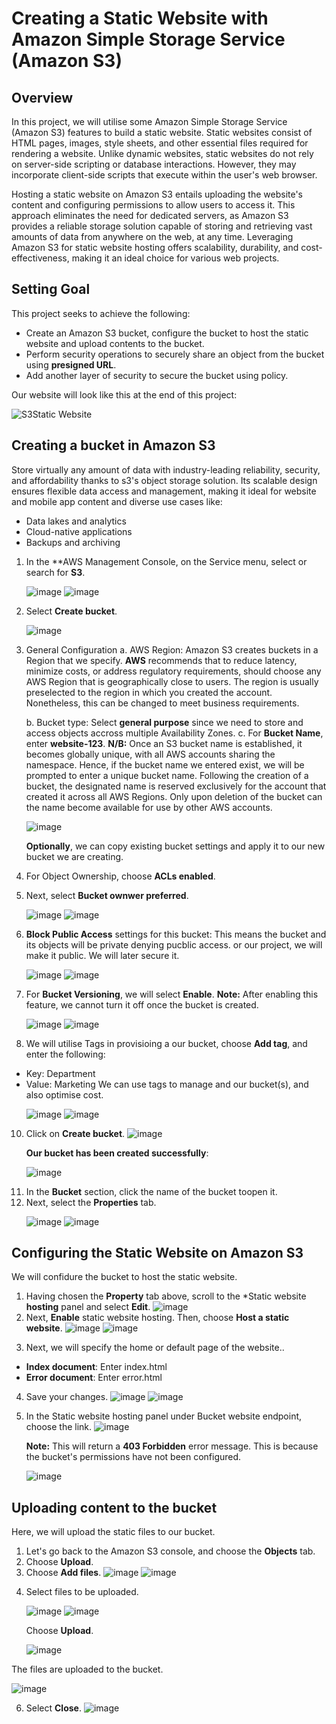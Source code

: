 # Creating a Static Website with Amazon Simple Storage Service (Amazon S3)

## Overview 
In this project, we will utilise some Amazon Simple Storage Service (Amazon S3) features to build a static website. 
Static websites consist of HTML pages, images, style sheets, and other essential files required for rendering a website. Unlike dynamic websites, static websites do not rely on server-side scripting or database interactions. However, they may incorporate client-side scripts that execute within the user's web browser.

Hosting a static website on Amazon S3 entails uploading the website's content and configuring permissions to allow users to access it. This approach eliminates the need for dedicated servers, as Amazon S3 provides a reliable storage solution capable of storing and retrieving vast amounts of data from anywhere on the web, at any time. Leveraging Amazon S3 for static website hosting offers scalability, durability, and cost-effectiveness, making it an ideal choice for various web projects.
## Setting Goal
This project seeks to achieve the following:

- Create an Amazon S3 bucket, configure the bucket to host the static website and upload contents to the bucket.
- Perform security operations to securely share an object from the bucket using **presigned URL**.
- Add another layer of security to secure the bucket using policy.

Our website will look like this at the end of this project:<p>

![S3Static Website](https://github.com/JonesKwameOsei/HostingWebsiteS3Bucket/assets/81886509/3334a1b4-87ee-4893-84cf-3afbc7efdbfb)

## Creating a bucket in Amazon S3
Store virtually any amount of data with industry-leading reliability, security, and affordability thanks to s3's object storage solution. Its scalable design ensures flexible data access and management, making it ideal for website and mobile app content and diverse use cases like:
- Data lakes and analytics
- Cloud-native applications
- Backups and archiving

1. In the **AWS Management Console, on the Service menu, select or search for **S3**.<p>
![image](https://github.com/JonesKwameOsei/HostingWebsiteS3Bucket/assets/81886509/1f62dcb5-4625-4673-8bb2-d01f01bf17e6)
![image](https://github.com/JonesKwameOsei/HostingWebsiteS3Bucket/assets/81886509/f267bd74-eb3c-4090-b539-38a50d7b9654)

2. Select **Create bucket**.<p>
![image](https://github.com/JonesKwameOsei/HostingWebsiteS3Bucket/assets/81886509/48681f07-93b7-4e6d-930e-0904b6a2f11b)

3. General Configuration
a. AWS Region: Amazon S3 creates buckets in a Region that we specify. **AWS** recommends that to reduce latency, minimize costs, or address regulatory requirements, should choose any AWS Region that is geographically close to users. The region is usually preselected to the region in which you created the account. Nonetheless, this can be changed to meet business requirements.<p>
b. Bucket type: Select **general purpose** since we need to store and access objects accross multiple Availability Zones. 
c. For **Bucket Name**, enter **website-123**. 
**N/B:** Once an S3 bucket name is established, it becomes globally unique, with all AWS accounts sharing the namespace. Hence, if the bucket name we entered exist, we will be prompted to enter a unique bucket name. Following the creation of a bucket, the designated name is reserved exclusively for the account that created it across all AWS Regions. Only upon deletion of the bucket can the name become available for use by other AWS accounts.<p>
![image](https://github.com/JonesKwameOsei/HostingWebsiteS3Bucket/assets/81886509/f4261c0d-2c8a-434b-b377-0f4b56766b5c)<p>
**Optionally**, we can copy existing bucket settings and apply it to our new bucket we are creating.  

4. For Object Ownership, choose **ACLs enabled**.
5. Next, select **Bucket ownwer preferred**.<p>
![image](https://github.com/JonesKwameOsei/HostingWebsiteS3Bucket/assets/81886509/a99b5ffd-13c4-472e-abd4-60a35e7b3482)
![image](https://github.com/JonesKwameOsei/HostingWebsiteS3Bucket/assets/81886509/aa050075-035b-4090-a813-4ba882b3ce3d)<p>
7. **Block Public Access** settings for this bucket: This means the bucket and its objects will be private denying pucblic access. or our project, we will make it public. We will later secure it.<p>
![image](https://github.com/JonesKwameOsei/HostingWebsiteS3Bucket/assets/81886509/3309cf96-2fbc-48ee-85bf-df25d709cb75)
![image](https://github.com/JonesKwameOsei/HostingWebsiteS3Bucket/assets/81886509/e926743d-d69a-47c8-970b-8a3ab9b32a57)<p>
8. For **Bucket Versioning**, we will select **Enable**.
**Note:** After enabling this feature, we cannot turn it off once the bucket is created.<p>
![image](https://github.com/JonesKwameOsei/HostingWebsiteS3Bucket/assets/81886509/5ab5c0aa-078d-45dd-9e11-3db226297eda)
![image](https://github.com/JonesKwameOsei/HostingWebsiteS3Bucket/assets/81886509/b87d32cc-542e-4180-8ff1-1366afcc5a99)<p>
9. We will utilise Tags in provisioing a our bucket, choose **Add tag**, and enter the following:
- Key: Department
- Value: Marketing
We can use tags to manage and our bucket(s), and also optimise cost.<p>
![image](https://github.com/JonesKwameOsei/HostingWebsiteS3Bucket/assets/81886509/d0a65f11-3f3e-4cc7-827f-a76fec31e67b)
![image](https://github.com/JonesKwameOsei/HostingWebsiteS3Bucket/assets/81886509/9110b046-a684-46a1-aa01-7af145f2b3cc)<p>
10. Click on **Create bucket**. 
![image](https://github.com/JonesKwameOsei/HostingWebsiteS3Bucket/assets/81886509/bf6fbfe0-d01b-4ce2-8746-58f6df3cddc2)<p>
**Our bucket has been created successfully**:<p>
![image](https://github.com/JonesKwameOsei/HostingWebsiteS3Bucket/assets/81886509/9a4f009b-8f19-4bbd-95a6-d8cdd0b6497c)<p>
11. In the **Bucket** section, click the name of the bucket toopen it.
12. Next, select the **Properties** tab.<p>
![image](https://github.com/JonesKwameOsei/HostingWebsiteS3Bucket/assets/81886509/875aeb28-22cf-4f9a-8d48-bff0be7ae9fa)
![image](https://github.com/JonesKwameOsei/HostingWebsiteS3Bucket/assets/81886509/4957e721-8c73-4826-ab7c-37048ff76945)<p>
## Configuring the Static Website on Amazon S3
We will confidure the bucket to host the static website.
1. Having chosen the **Property** tab above, scroll to the *Static website **hosting** panel and select **Edit**.
![image](https://github.com/JonesKwameOsei/HostingWebsiteS3Bucket/assets/81886509/8eabcccf-8c3d-4543-9aa8-adcabc12bc09)
2. Next, **Enable** static website hosting. Then, choose **Host a static website**.
![image](https://github.com/JonesKwameOsei/HostingWebsiteS3Bucket/assets/81886509/98b1898d-dd38-4c17-92f8-854e6f4cc534)
![image](https://github.com/JonesKwameOsei/HostingWebsiteS3Bucket/assets/81886509/a100e458-03ca-4760-a5cf-019b5e46ad47)<p>
3. Next, we will specify the home or default page of the website..
- **Index document**: Enter index.html
- **Error document**: Enter error.html
4. Save your changes.
![image](https://github.com/JonesKwameOsei/HostingWebsiteS3Bucket/assets/81886509/acbd4887-df0c-404f-ae6c-44265c3a2fb3)
![image](https://github.com/JonesKwameOsei/HostingWebsiteS3Bucket/assets/81886509/ac521204-e343-49a8-8004-fa65aaa87240)<p>
5. In the Static website hosting panel under Bucket website endpoint, choose the link.
![image](https://github.com/JonesKwameOsei/HostingWebsiteS3Bucket/assets/81886509/3622e0ae-9cce-4fb8-bab6-8b91c3aeb8f6)<p>
**Note:** This will return a **403 Forbidden** error message. This is because the bucket's permissions have not been configured.<p>
![image](https://github.com/JonesKwameOsei/HostingWebsiteS3Bucket/assets/81886509/34ef3dae-9f0e-408e-9592-b632af08a250)

## Uploading content to the bucket
Here, we will upload the static files to our bucket. 
1. Let's go back to the Amazon S3 console, and choose the **Objects** tab.
2. Choose **Upload**.
3. Choose **Add files**.
![image](https://github.com/JonesKwameOsei/HostingWebsiteS3Bucket/assets/81886509/3596bfa5-b216-4471-bd6f-dee180acb9e5)
![image](https://github.com/JonesKwameOsei/HostingWebsiteS3Bucket/assets/81886509/ed9e49f0-92f6-4fbb-8b2d-5d9f0a2ac2f6)<p>
5. Select files to be uploaded.<p> 
![image](https://github.com/JonesKwameOsei/HostingWebsiteS3Bucket/assets/81886509/3f559ea8-5b07-4791-b98a-6f8bef5f0faf)
![image](https://github.com/JonesKwameOsei/HostingWebsiteS3Bucket/assets/81886509/2f7ba7d3-9c43-4ad6-a2b1-b7415d973d89)<p>
Choose **Upload**.<p>
![image](https://github.com/JonesKwameOsei/HostingWebsiteS3Bucket/assets/81886509/8d4e854f-1ab8-4196-8707-c640dac177ff)

The files are uploaded to the bucket.<p>
![image](https://github.com/JonesKwameOsei/HostingWebsiteS3Bucket/assets/81886509/2595115c-8054-4389-923d-946789c00780)

6. Select **Close**.
![image](https://github.com/JonesKwameOsei/HostingWebsiteS3Bucket/assets/81886509/e29996e3-296d-4f44-9a19-12a3d9725694)





























